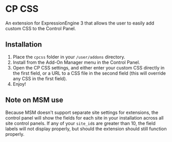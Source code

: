 # CP CSS
An extension for ExpressionEngine 3 that allows the user to easily add custom CSS to the Control Panel.

## Installation
1. Place the `cpcss` folder in your `/user/addons` directory.
2. Install from the Add-On Manager menu in the Control Panel.
3. Open the CP CSS settings, and either enter your custom CSS directly in the first field, or a URL to a CSS file in the second field (this will override any CSS in the first field).
4. Enjoy!

## Note on MSM use
Because MSM doesn't support separate site settings for extensions, the control panel will show the fields for each site in your installation across all site control panels. If any of your `site_id`s are greater than 10, the field labels will not display properly, but should the extension should still function properly.